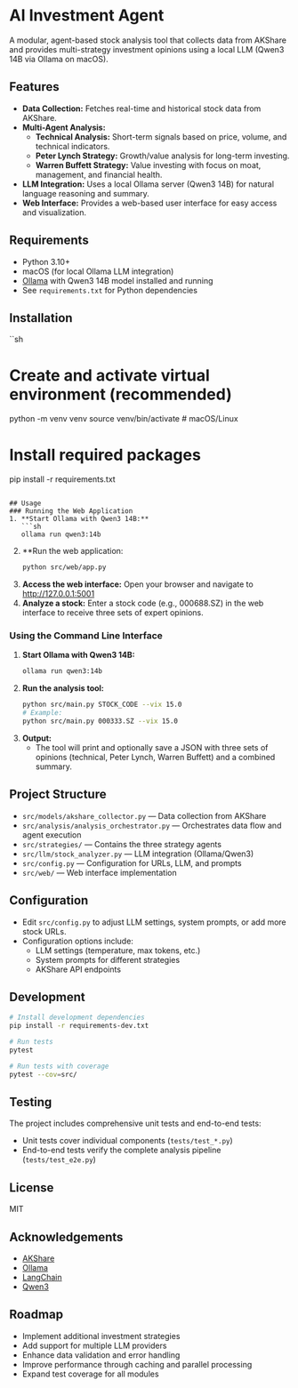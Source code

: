 # AI Investment Agent

A modular, agent-based stock analysis tool that collects data from AKShare and provides multi-strategy investment opinions using a local LLM (Qwen3 14B via Ollama on macOS).

## Features
- **Data Collection:** Fetches real-time and historical stock data from AKShare.
- **Multi-Agent Analysis:**
  - **Technical Analysis:** Short-term signals based on price, volume, and technical indicators.
  - **Peter Lynch Strategy:** Growth/value analysis for long-term investing.
  - **Warren Buffett Strategy:** Value investing with focus on moat, management, and financial health.
- **LLM Integration:** Uses a local Ollama server (Qwen3 14B) for natural language reasoning and summary.
- **Web Interface:** Provides a web-based user interface for easy access and visualization.

## Requirements
- Python 3.10+
- macOS (for local Ollama LLM integration)
- [Ollama](https://ollama.com/) with Qwen3 14B model installed and running
- See `requirements.txt` for Python dependencies

## Installation
``sh
# Create and activate virtual environment (recommended)
python -m venv venv
source venv/bin/activate  # macOS/Linux

# Install required packages
pip install -r requirements.txt
```

## Usage
### Running the Web Application
1. **Start Ollama with Qwen3 14B:**
   ```sh
   ollama run qwen3:14b
   ```
2. **Run the web application:
   ```sh
   python src/web/app.py
   ```
3. **Access the web interface:**
   Open your browser and navigate to http://127.0.0.1:5001
4. **Analyze a stock:**
   Enter a stock code (e.g., 000688.SZ) in the web interface to receive three sets of expert opinions.

### Using the Command Line Interface
1. **Start Ollama with Qwen3 14B:**
   ```sh
   ollama run qwen3:14b
   ```
2. **Run the analysis tool:**
   ```sh
   python src/main.py STOCK_CODE --vix 15.0
   # Example:
   python src/main.py 000333.SZ --vix 15.0
   ```
3. **Output:**
   - The tool will print and optionally save a JSON with three sets of opinions (technical, Peter Lynch, Warren Buffett) and a combined summary.

## Project Structure
- `src/models/akshare_collector.py` — Data collection from AKShare
- `src/analysis/analysis_orchestrator.py` — Orchestrates data flow and agent execution
- `src/strategies/` — Contains the three strategy agents
- `src/llm/stock_analyzer.py` — LLM integration (Ollama/Qwen3)
- `src/config.py` — Configuration for URLs, LLM, and prompts
- `src/web/` — Web interface implementation

## Configuration
- Edit `src/config.py` to adjust LLM settings, system prompts, or add more stock URLs.
- Configuration options include:
  - LLM settings (temperature, max tokens, etc.)
  - System prompts for different strategies
  - AKShare API endpoints

## Development
```sh
# Install development dependencies
pip install -r requirements-dev.txt

# Run tests
pytest

# Run tests with coverage
pytest --cov=src/
```

## Testing
The project includes comprehensive unit tests and end-to-end tests:
- Unit tests cover individual components (`tests/test_*.py`)
- End-to-end tests verify the complete analysis pipeline (`tests/test_e2e.py`)

## License
MIT

## Acknowledgements
- [AKShare](https://github.com/jindaxiang/akshare)
- [Ollama](https://ollama.com/)
- [LangChain](https://github.com/langchain-ai/langchain)
- [Qwen3](https://github.com/QwenLM)

## Roadmap
- Implement additional investment strategies
- Add support for multiple LLM providers
- Enhance data validation and error handling
- Improve performance through caching and parallel processing
- Expand test coverage for all modules
